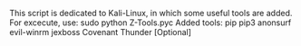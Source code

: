  
 This script is dedicated to Kali-Linux, in which some useful tools are added.
 For excecute, use: sudo python Z-Tools.pyc
 Added tools:
 pip
 pip3
 anonsurf
 evil-winrm
 jexboss
 Covenant
 Thunder [Optional]
